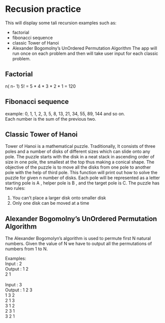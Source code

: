 # Recusion practice
This will display some tali recursion examples such as: 
* factorial
* fibonacci sequence
* classic Tower of Hanoi 
* Alexander Bogomolny’s UnOrdered Permutation Algorithm
The app will run once on each problem and then will take user input for each classic problem.

## Factorial 
 n( n- 1) 
5! = 5 * 4 * 3 * 2 * 1  = 120


## Fibonacci sequence

example: 0, 1, 1, 2, 3, 5, 8, 13, 21, 34, 55, 89, 144 and so on.  
Each number is the sum of the previous two. 


## Classic Tower of Hanoi 

Tower of Hanoi is a mathematical puzzle. Traditionally, It consists of three poles and a number of disks of different sizes which can slide onto any pole. The puzzle starts with the disk in a neat stack in ascending order of size in one pole, the smallest at the top thus making a conical shape. The objective of the puzzle is to move all the disks from one pole to another pole with the help of third pole.  This function will print out how to solve the puzzle for given n number of disks. Each pole will be represented as a letter starting pole is A , helper pole is B , and the target pole is C. 
The puzzle has two rules:

1. You can’t place a larger disk onto smaller disk
2. Only one disk can be moved at a time

## Alexander Bogomolny’s UnOrdered Permutation Algorithm

The Alexander Bogomolyn’s algorithm is used to permute first N natural numbers.
Given the value of N we have to output all the permutations of numbers from 1 to N.

Examples: <br />
Input : 2 <br />
Output : 1 2 <br />
         2 1 <br />
<br />
Input : 3  <br />
Output : 1 2 3 <br /> 
         1 3 2 <br />
         2 1 3 <br />
         3 1 2 <br />
         2 3 1 <br />
         3 2 1 <br />